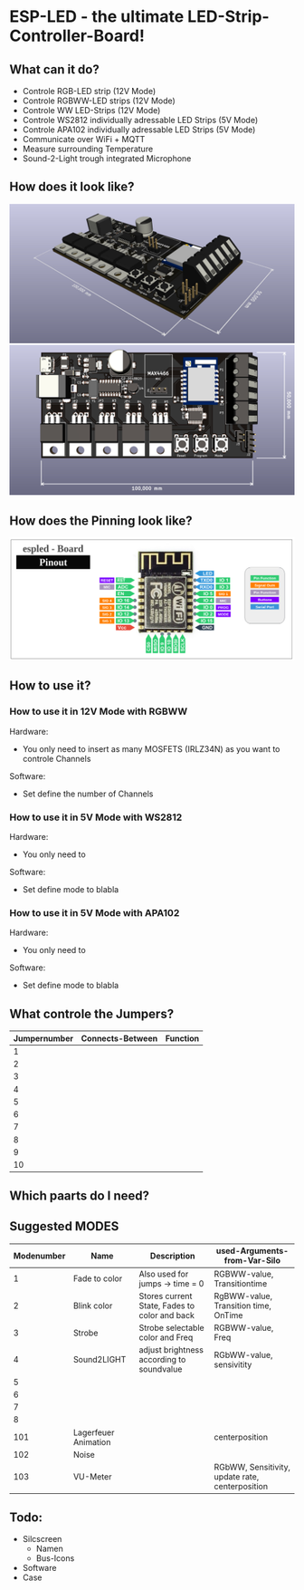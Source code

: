 # ESP-LED - the ultimate LED-Strip-Controller-Board!

## What can it do?
* Controle RGB-LED strip (12V Mode)
* Controle RGBWW-LED strips (12V Mode)
* Controle WW LED-Strips (12V Mode)
* Controle WS2812 individually adressable LED Strips (5V Mode)
* Controle APA102 individually adressable LED Strips (5V Mode)
* Communicate over WiFi + MQTT
* Measure surrounding Temperature
* Sound-2-Light trough integrated Microphone

## How does it look like?
![3D-View](/doc/3d-view-1.jpeg)
![3D-View](/doc/3d-view-2.jpeg)

## How does the Pinning look like?
![3D-View](/doc/Pinout.png)

## How to use it?

### How to use it in 12V Mode with RGBWW
Hardware: 
* You only need to insert as many MOSFETS (IRLZ34N) as you want to controle Channels

Software:
* Set define the number of Channels


### How to use it in 5V Mode with WS2812
Hardware: 
* You only need to 

Software:
* Set define mode to blabla


### How to use it in 5V Mode with APA102
Hardware: 
* You only need to 

Software:
* Set define mode to blabla


## What controle the Jumpers?
| Jumpernumber | Connects-Between | Function |
|--------------|------------------|----------|
|       1      |                  |          |
|       2      |                  |          |
|       3      |                  |          |
|       4      |                  |          |
|       5      |                  |          |
|       6      |                  |          |
|       7      |                  |          |
|       8      |                  |          |
|       9      |                  |          |
|      10      |                  |          |


## Which paarts do I need?

## Suggested MODES

| Modenumber   |        Name      | Description | used-Arguments-from-Var-Silo |
|--------------|------------------|-------------|----------------------------- |
|       1      |  Fade to color   |  Also used for jumps -> time = 0           | RGBWW-value, Transitiontime |
|       2      |  Blink color     |  Stores current State, Fades to color and back | RgBWW-value, Transition time, OnTime |
|       3      |  Strobe          |  Strobe selectable color and Freq   | RGBWW-value, Freq |
|       4      |  Sound2LIGHT     |  adjust brightness according to soundvalue  | RGbWW-value, sensivitity |
|       5      |                  |              | |
|       6      |                  |              | |
|       7      |                  |              | |
|       8      |                  |              | |
|       101    |  Lagerfeuer Animation  |          | centerposition |
|      102     |  Noise                 |          | |
|      103     |  VU-Meter              |          | RGbWW, Sensitivity, update rate, centerposition |



## Todo:
* Silcscreen
    * Namen
    * Bus-Icons
* Software
* Case
